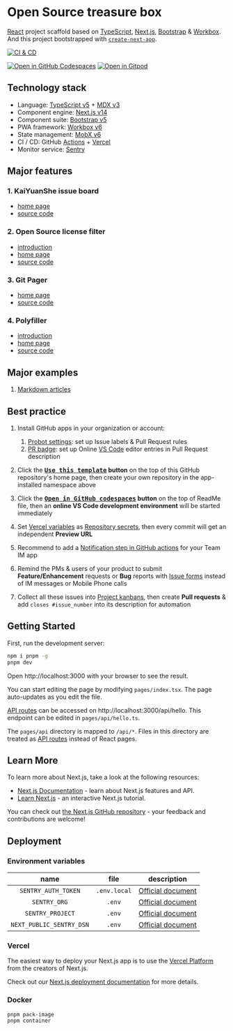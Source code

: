 # Open Source treasure box

[React][1] project scaffold based on [TypeScript][2], [Next.js][3], [Bootstrap][4] & [Workbox][5]. And this project bootstrapped with [`create-next-app`][6].

[![CI & CD](https://github.com/kaiyuanshe/OSS-toolbox/actions/workflows/main.yml/badge.svg)][7]

[![Open in GitHub Codespaces](https://github.com/codespaces/badge.svg)][8]
[![Open in Gitpod](https://gitpod.io/button/open-in-gitpod.svg)][9]

## Technology stack

- Language: [TypeScript v5][10] + [MDX v3][11]
- Component engine: [Next.js v14][12]
- Component suite: [Bootstrap v5][13]
- PWA framework: [Workbox v6][14]
- State management: [MobX v6][15]
- CI / CD: GitHub [Actions][16] + [Vercel][17]
- Monitor service: [Sentry][18]

## Major features

### 1. KaiYuanShe issue board

- [home page](https://oss-toolbox.kaiyuanshe.cn)
- [source code](pages/issue.tsx)

### 2. Open Source license filter

- [introduction](https://kaiyuanshe.feishu.cn/wiki/wikcnRn5pkE3BSvqFUMkJPymaG3)
- [home page](https://oss-toolbox.kaiyuanshe.cn/license-filter)
- [source code](pages/license-filter.tsx)

### 3. Git Pager

- [home page](https://oss-toolbox.kaiyuanshe.cn/article/editor)
- [source code](pages/article/editor.tsx)

### 4. Polyfiller

- [introduction](https://kaiyuanshe.feishu.cn/wiki/A1JSwFP0ti44QTkhGqncTQMYnDb#YF8JdvKlRonXssxQHRGccDITnMb)
- [home page](https://oss-toolbox.kaiyuanshe.cn/polyfill)
- [source code](pages/polyfill.tsx)

## Major examples

1. [Markdown articles](pages/article/)

## Best practice

1.  Install GitHub apps in your organization or account:

    1.  [Probot settings][19]: set up Issue labels & Pull Request rules
    2.  [PR badge][20]: set up Online [VS Code][21] editor entries in Pull Request description

2.  Click the **[<kbd>Use this template</kbd>][22] button** on the top of this GitHub repository's home page, then create your own repository in the app-installed namespace above

3.  Click the **[<kbd>Open in GitHub codespaces</kbd>][23] button** on the top of ReadMe file, then an **online VS Code development environment** will be started immediately

4.  Set [Vercel variables][24] as [Repository secrets][25], then every commit will get an independent **Preview URL**

5.  Recommend to add a [Notification step in GitHub actions][26] for your Team IM app

6.  Remind the PMs & users of your product to submit **Feature/Enhancement** requests or **Bug** reports with [Issue forms][27] instead of IM messages or Mobile Phone calls

7.  Collect all these issues into [Project kanbans][28], then create **Pull requests** & add `closes #issue_number` into its description for automation

## Getting Started

First, run the development server:

```bash
npm i pnpm -g
pnpm dev
```

Open http://localhost:3000 with your browser to see the result.

You can start editing the page by modifying `pages/index.tsx`. The page auto-updates as you edit the file.

[API routes][29] can be accessed on http://localhost:3000/api/hello. This endpoint can be edited in `pages/api/hello.ts`.

The `pages/api` directory is mapped to `/api/*`. Files in this directory are treated as [API routes][30] instead of React pages.

## Learn More

To learn more about Next.js, take a look at the following resources:

- [Next.js Documentation][31] - learn about Next.js features and API.
- [Learn Next.js][32] - an interactive Next.js tutorial.

You can check out [the Next.js GitHub repository][33] - your feedback and contributions are welcome!

## Deployment

### Environment variables

|           name           |     file     |       description       |
| :----------------------: | :----------: | :---------------------: |
|   `SENTRY_AUTH_TOKEN`    | `.env.local` | [Official document][34] |
|       `SENTRY_ORG`       |    `.env`    | [Official document][35] |
|     `SENTRY_PROJECT`     |    `.env`    | [Official document][36] |
| `NEXT_PUBLIC_SENTRY_DSN` |    `.env`    | [Official document][37] |

### Vercel

The easiest way to deploy your Next.js app is to use the [Vercel Platform][17] from the creators of Next.js.

Check out our [Next.js deployment documentation][37] for more details.

### Docker

```shell
pnpm pack-image
pnpm container
```

[1]: https://react.dev/
[2]: https://www.typescriptlang.org/
[3]: https://nextjs.org/
[4]: https://getbootstrap.com/
[5]: https://developers.google.com/web/tools/workbox
[6]: https://github.com/vercel/next.js/tree/canary/packages/create-next-app
[7]: https://github.com/kaiyuanshe/OSS-toolbox/actions/workflows/main.yml
[8]: https://codespaces.new/kaiyuanshe/OSS-toolbox
[9]: https://gitpod.io/?autostart=true#https://github.com/kaiyuanshe/OSS-toolbox
[10]: https://www.typescriptlang.org/
[11]: https://mdxjs.com/
[12]: https://nextjs.org/
[13]: https://getbootstrap.com/
[14]: https://developers.google.com/web/tools/workbox
[15]: https://mobx.js.org/
[16]: https://github.com/features/actions
[17]: https://vercel.com/new?utm_medium=default-template&filter=next.js&utm_source=create-next-app&utm_campaign=create-next-app-readme
[18]: https://sentry.io/
[19]: https://github.com/apps/settings
[20]: https://pullrequestbadge.com/
[21]: https://code.visualstudio.com/
[22]: https://github.com/new?template_name=Next-Bootstrap-ts&template_owner=idea2app
[23]: https://codespaces.new/kaiyuanshe/OSS-toolbox
[24]: https://github.com/kaiyuanshe/OSS-toolbox/blob/219e81ef1454051dd705dbe5a8b857b3d77f0237/.github/workflows/main.yml#L9-L11
[25]: https://github.com/kaiyuanshe/OSS-toolbox/settings/secrets/actions
[26]: https://github.com/kaiyuanshe/kaiyuanshe.github.io/blob/bb4675a56bf1d6b207231313da5ed0af7cf0ebd6/.github/workflows/pull-request.yml#L32-L56
[27]: https://github.com/kaiyuanshe/OSS-toolbox/issues/new/choose
[28]: https://github.com/kaiyuanshe/OSS-toolbox/projects
[29]: https://nextjs.org/docs/api-routes/introduction
[30]: https://nextjs.org/docs/api-routes/introduction
[31]: https://nextjs.org/docs
[32]: https://nextjs.org/learn
[33]: https://github.com/vercel/next.js/
[34]: https://docs.sentry.io/platforms/javascript/guides/nextjs/manual-setup/#use-configuration-files-for-source-map-upload
[35]: https://docs.sentry.io/platforms/javascript/guides/nextjs/manual-setup/#use-environment-variables
[36]: https://docs.sentry.io/platforms/javascript/guides/nextjs/manual-setup/#create-initialization-config-files
[37]: https://nextjs.org/docs/deployment
